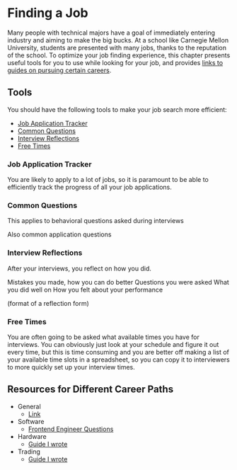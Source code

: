 # Finding a Job

Many people with technical majors have a goal of immediately entering industry
and aiming to make the big bucks. At a school like Carnegie Mellon University,
students are presented with many jobs, thanks to the reputation of the school.
To optimize your job finding experience, this chapter presents useful tools for
you to use while looking for your job, and provides
[links to guides on pursuing certain careers](#resources-for-different-career-paths).

## Tools

You should have the following tools to make your job search more efficient:
- [Job Application Tracker](#job-application-tracker)
- [Common Questions](#common-questions)
- [Interview Reflections](#interview-reflections)
- [Free Times](#free-times)

### Job Application Tracker

You are likely to apply to a lot of jobs, so it is paramount to be able to
efficiently track the progress of all your job applications.

### Common Questions

This applies to behavioral questions asked during interviews

Also common application questions

### Interview Reflections

After your interviews, you reflect on how you did.

Mistakes you made, how you can do better
Questions you were asked
What you did well on
How you felt about your performance

(format of a reflection form)

### Free Times

You are often going to be asked what available times you have for interviews.
You can obviously just look at your schedule and figure it out every time,
but this is time consuming and you are better off making a list of your available
time slots in a spreadsheet, so you can copy it to interviewers to more quickly
set up your interview times.

## Resources for Different Career Paths

- General
  - [Link](https://github.com/cassidoo/getting-a-gig)
- Software
  - [Frontend Engineer Questions](https://github.com/yangshun/front-end-interview-handbook)
- Hardware
  - [Guide I wrote](https://github.com/mikinty/Hardware-Engineer-Interview-Questions)
- Trading
  - [Guide I wrote](https://github.com/mikinty/Trading-Interview-Questions)